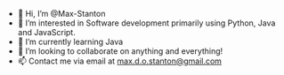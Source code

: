 - 👋 Hi, I’m @Max-Stanton
- 👀 I’m interested in Software development primarily using Python, Java and JavaScript.
- 🌱 I’m currently learning Java
- 💞️ I’m looking to collaborate on anything and everything!
- 📫 Contact me via email at max.d.o.stanton@gmail.com

<!---
Max-Stanton/Max-Stanton is a ✨ special ✨ repository because its `README.md` (this file) appears on your GitHub profile.
You can click the Preview link to take a look at your changes.
--->
